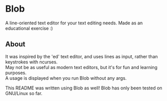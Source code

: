 # Blob  
  
A line-oriented text editor for your text editing needs. Made as an educational exercise :)  
  
## About  
It was inspired by the 'ed' text editor, and uses lines as input, rather than keystrokes with ncurses.  
May not be as useful as modern text editors, but it's for fun and learning purposes.  
A usage is displayed when you run Blob without any args.  
 
This README was written using Blob as well! 
Blob has only been tested on GNU/Linux so far. 
